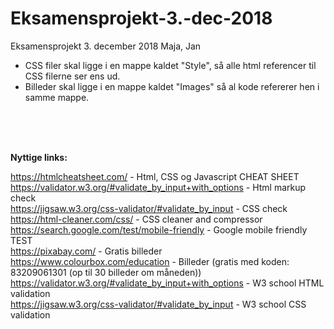 # Eksamensprojekt-3.-dec-2018
Eksamensprojekt 3. december 2018 Maja, Jan




 - CSS filer skal ligge i en mappe kaldet "Style", så alle html referencer til CSS filerne ser ens ud.
 - Billeder skal ligge i en mappe kaldet "Images" så al kode refererer hen i samme mappe.



<br><br><br>


<strong>Nyttige links:</strong>

https://htmlcheatsheet.com/ - Html, CSS og Javascript CHEAT SHEET<br>
https://validator.w3.org/#validate_by_input+with_options - Html markup check<br>
https://jigsaw.w3.org/css-validator/#validate_by_input - CSS check<br>
https://html-cleaner.com/css/ - CSS cleaner and compressor<br>
https://search.google.com/test/mobile-friendly - Google mobile friendly TEST<br>
https://pixabay.com/ - Gratis billeder<br>
https://www.colourbox.com/education - Billeder (gratis med koden: 83209061301 (op til 30 billeder om måneden))<br>
https://validator.w3.org/#validate_by_input+with_options - W3 school HTML validation<br>
https://jigsaw.w3.org/css-validator/#validate_by_input - W3 school CSS validation<br>
